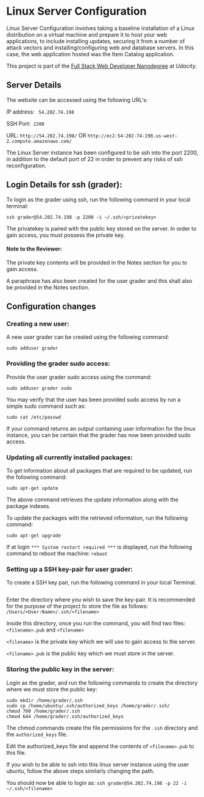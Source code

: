 # Linux Server Configuration
Linux Server Configuration involves taking a baseline installation of a Linux distribution on a virtual machine and prepare it to host your web applications, to include installing updates, securing it from a number of attack vectors and installing/configuring web and database servers.
In this case, the web application hosted was the Item Catalog application.

This project is part of the [Full Stack Web Developer Nanodegree](https://www.udacity.com/course/full-stack-web-developer-nanodegree--nd004) at _Udacity_.

## Server Details
The website can be accessed using the following URL's:

IP address: `
54.202.74.198`

SSH Port:`
2200`

URL: `http://54.202.74.198/` OR
 `http://ec2-54-202-74-198.us-west-2.compute.amazonaws.com/`

The Linux Server instance has been configured to be ssh into the port 2200, in addition to the default port of 22 in order to prevent any risks of ssh reconfiguration.

## Login Details for ssh (grader):
To login as the grader using ssh,
run the following command in your local terminal:
```
ssh grader@54.202.74.198 -p 2200 -i ~/.ssh/<privatekey>
```

The privatekey is paired with the public key stored on the server. In order to gain access, you must possess the private key.

#### Note to the Reviewer:
The private key contents will be provided in the Notes section for you to gain access.

A paraphrase has also been created for the user grader and this shall also be provided in the Notes section.

## Configuration changes
### Creating a new user:
A new user grader can be created using the following command:
```
sudo adduser grader
```

### Providing the grader sudo access:
Provide the user grader sudo access using the command:
```
sudo adduser grader sudo
```

You may verify that the user has been provided sudo access by run a simple sudo command such as:
```
sudo cat /etc/passwd
```

If your command returns an output containing user information for the linux instance, you can be certain that the grader has now been provided sudo access.

### Updating all currently installed packages:
To get information about all packages that are required to be updated, run the following command:
```
sudo apt-get update
```

The above command retrieves the update information along with the package indexes.

To update the packages with the retrieved information, run the following command:
```
sudo apt-get upgrade
```

If at login `*** System restart required ***` is displayed, run the following command to reboot the machine:
`reboot`

### Setting up a SSH key-pair for user grader:
To create a SSH key pair, run the following command in your local Terminal.
```ssh-keygen
```

Enter the directory where you wish to save the key-pair. It is recommended for the purpose of the project to store the file as follows:
`/Users/<User:Name>/.ssh/<filename>`

Inside this directory, once you run the command, you will find two files:
`<filename>.pub` and `<filename>`

`<filename>` is the private key which we will use to gain access to the server.

`<filename>.pub` is the public key which we must store in the server.

### Storing the public key in the server:
Login as the grader, and run the following commands to create the directory where we must store the public key:

```
sudo mkdir /home/grader/.ssh
sudo cp /home/ubuntu/.ssh/authorized_keys /home/grader/.ssh/
chmod 700 /home/grader/.ssh
chmod 644 /home/grader/.ssh/authorized_keys
```
The chmod commands create the file permissions for the `.ssh` directory and the `authorized_keys` file.

Edit the authorized_keys file and append the contents of `<filename>.pub` to this file.

If you wish to be able to ssh into this linux server instance using the user ubuntu, follow the above steps similarly changing the path.

 You should now be able to login as:
 `ssh grader@54.202.74.198 -p 22 -i ~/.ssh/<filename>`
